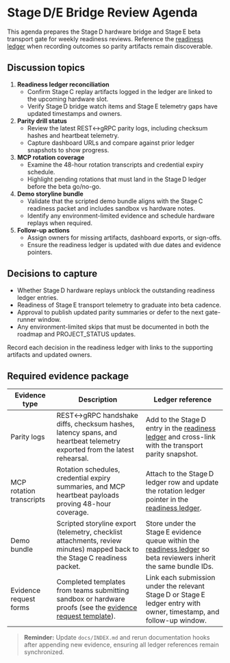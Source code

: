 # Stage D/E Bridge Review Agenda

This agenda prepares the Stage D hardware bridge and Stage E beta transport gate for weekly readiness reviews. Reference the [readiness ledger](../readiness_ledger.md#artifact-overview) when recording outcomes so parity artifacts remain discoverable.

## Discussion topics

1. **Readiness ledger reconciliation**  
   - Confirm Stage C replay artifacts logged in the ledger are linked to the upcoming hardware slot.  
   - Verify Stage D bridge watch items and Stage E telemetry gaps have updated timestamps and owners.
2. **Parity drill status**  
   - Review the latest REST↔gRPC parity logs, including checksum hashes and heartbeat telemetry.  
   - Capture dashboard URLs and compare against prior ledger snapshots to show progress.
3. **MCP rotation coverage**  
   - Examine the 48-hour rotation transcripts and credential expiry schedule.  
   - Highlight pending rotations that must land in the Stage D ledger before the beta go/no-go.
4. **Demo storyline bundle**  
   - Validate that the scripted demo bundle aligns with the Stage C readiness packet and includes sandbox vs hardware notes.  
   - Identify any environment-limited evidence and schedule hardware replays when required.
5. **Follow-up actions**  
   - Assign owners for missing artifacts, dashboard exports, or sign-offs.  
   - Ensure the readiness ledger is updated with due dates and evidence pointers.

## Decisions to capture

- Whether Stage D hardware replays unblock the outstanding readiness ledger entries.  
- Readiness of Stage E transport telemetry to graduate into beta cadence.  
- Approval to publish updated parity summaries or defer to the next gate-runner window.  
- Any environment-limited skips that must be documented in both the roadmap and PROJECT_STATUS updates.

Record each decision in the readiness ledger with links to the supporting artifacts and updated owners.

## Required evidence package

| Evidence type | Description | Ledger reference |
| --- | --- | --- |
| Parity logs | REST↔gRPC handshake diffs, checksum hashes, latency spans, and heartbeat telemetry exported from the latest rehearsal. | Add to the Stage D entry in the [readiness ledger](../readiness_ledger.md#stage-d-bridge-watch-items) and cross-link with the transport parity snapshot. |
| MCP rotation transcripts | Rotation schedules, credential expiry summaries, and MCP heartbeat payloads proving 48-hour coverage. | Attach to the Stage D ledger row and update the rotation ledger pointer in the [readiness ledger](../readiness_ledger.md#rotation-ledger). |
| Demo bundle | Scripted storyline export (telemetry, checklist attachments, review minutes) mapped back to the Stage C readiness packet. | Store under the Stage E evidence queue within the [readiness ledger](../readiness_ledger.md#stage-e-beta-gate) so beta reviewers inherit the same bundle IDs. |
| Evidence request forms | Completed templates from teams submitting sandbox or hardware proofs (see the [evidence request template](evidence_request_template.md)). | Link each submission under the relevant Stage D or Stage E ledger entry with owner, timestamp, and follow-up window. |

> **Reminder:** Update `docs/INDEX.md` and rerun documentation hooks after appending new evidence, ensuring all ledger references remain synchronized.
